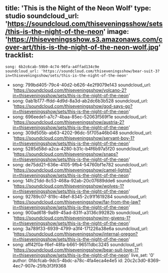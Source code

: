 title: 'This is the Night of the Neon Wolf'
type: studio
soundcloud_url: 'https://soundcloud.com/thiseveningsshow/sets/this-is-the-night-of-the-neon'
image: 'https://thiseveningsshow.s3.amazonaws.com/cover-art/this-is-the-night-of-the-neon-wolf.jpg'
tracklist:
  -
    song: 6b2c6cab-59b9-4c74-90fa-a4ffad134c9e
    soundcloud_url: 'https://soundcloud.com/thiseveningsshow/bear-suit-3?in=thiseveningsshow/sets/this-is-the-night-of-the-neon'
  -
    song: 799bd405-79c4-40d2-b626-4e2f9079e143
    soundcloud_url: 'https://soundcloud.com/thiseveningsshow/volcano-2?in=thiseveningsshow/sets/this-is-the-night-of-the-neon'
  -
    song: 0ab1b177-ffdd-4d9d-8a3d-ab2dc6b3b528
    soundcloud_url: 'https://soundcloud.com/thiseveningsshow/god-says-go?in=thiseveningsshow/sets/this-is-the-night-of-the-neon'
  -
    song: 696eede1-a7c7-4baa-85ec-52063f569f1e
    soundcloud_url: 'https://soundcloud.com/thiseveningsshow/austria-2?in=thiseveningsshow/sets/this-is-the-night-of-the-neon'
  -
    song: 309d505b-ab63-4202-96dc-5f705a46b048
    soundcloud_url: 'https://soundcloud.com/thiseveningsshow/servant-boy-1?in=thiseveningsshow/sets/this-is-the-night-of-the-neon'
  -
    song: 5285d58d-a2ca-4280-b31c-b4f6b97a5f20
    soundcloud_url: 'https://soundcloud.com/thiseveningsshow/snaps?in=thiseveningsshow/sets/this-is-the-night-of-the-neon'
  -
    song: de75dd21-636e-4105-9fb4-54760bf1e782
    soundcloud_url: 'https://soundcloud.com/thiseveningsshow/camel-lights?in=thiseveningsshow/sets/this-is-the-night-of-the-neon'
  -
    song: 14fc21dd-8c53-468a-92ab-20c07689dde6
    soundcloud_url: 'https://soundcloud.com/thiseveningsshow/wolves-1?in=thiseveningsshow/sets/this-is-the-night-of-the-neon'
  -
    song: 92789c07-819c-48ef-8345-2c91f1619284
    soundcloud_url: 'https://soundcloud.com/thiseveningsshow/far-from-the-law?in=thiseveningsshow/sets/this-is-the-night-of-the-neon'
  -
    song: 900ad618-9a89-45ad-831f-a3136c99282b
    soundcloud_url: 'https://soundcloud.com/thiseveningsshow/mr-givens-1?in=thiseveningsshow/sets/this-is-the-night-of-the-neon'
  -
    song: 3a789f33-6939-4799-a3f4-171226a38e6a
    soundcloud_url: 'https://soundcloud.com/thiseveningsshow/internal-oregon?in=thiseveningsshow/sets/this-is-the-night-of-the-neon'
  -
    song: aff42f0a-f6ef-48fa-b661-96511dbc3245
    soundcloud_url: 'https://soundcloud.com/thiseveningsshow/bear-suit-love-1?in=thiseveningsshow/sets/this-is-the-night-of-the-neon'
live_set: '0'
author: 0fdcfcab-9dc5-4bdc-a78c-4fa4eca4e4e5
id: 20c2c3d0-8369-4ec7-907e-25fb3f3f9368
